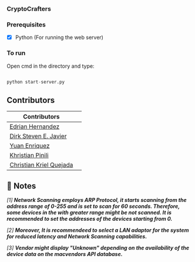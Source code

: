 ### CryptoCrafters


### Prerequisites

- [x] Python (For running the web server) <br>

### To run

Open cmd in the directory and type: 

```python 

python start-server.py

```

##  Contributors </a> <br>

| Contributors |  |
| --- | --- |
| <a href = "https://github.com/EdrianHernandez">Edrian Hernandez</a> |  |  | |
| <a href = "https://github.com/m-ciavel"> Dirk Steven E. Javier </a>|  |  |  |
| <a href = "https://github.com/yuanenriquez"> Yuan Enriquez </a>| | |  |
| <a href = "https://github.com/chosenvision"> Khristian Pinili </a>|  |  |  |
| <a href = "https://github.com/kary3l"> Christian Kriel Quejada </a>| |  |  |



##  <a id = "notes"> 📝 Notes </a><br>
<em>

[1] <b>Network Scanning employs ARP Protocol, it starts scanning from the address range of 0-255 and is set to scan for 60 seconds. Therefore, some devices in the with greater range might be not scanned. It is recommended to set the addresses of the devices starting from 0.  </b>

[2] <b>Moreover, It is recommendeed to select a LAN adaptor for the system for reduced latency and Network Scanning capabilities. </b>

[3] <b>Vendor might display "Unknown" depending on the availability of the device data on the macvendors API database.   </b>

<br><br>
